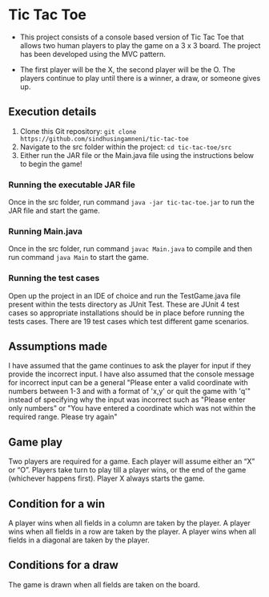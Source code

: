 # Tic Tac Toe

- This project consists of a console based version of Tic Tac Toe that allows two human players to play the game on a 3 x 3 board. The project has been developed using the MVC pattern.

- The first player will be the X, the second player will be the O. The players continue to play until there is a winner, a draw, or someone gives up. 

## Execution details
  1. Clone this Git repository: `git clone https://github.com/sindhusingamneni/tic-tac-toe`
  2. Navigate to the src folder within the project: `cd tic-tac-toe/src`
  3. Either run the JAR file or the Main.java file using the instructions below to begin the game!

### Running the executable JAR file
Once in the src folder, run command `java -jar tic-tac-toe.jar` to run the JAR file and start the game.

### Running Main.java
Once in the src folder, run command `javac Main.java` to compile and then run command `java Main` to start the game.

### Running the test cases
Open up the project in an IDE of choice and run the TestGame.java file present within the tests directory as JUnit Test. These are JUnit 4 test cases so appropriate installations should be in place before running the tests cases. There are 19 test cases which test different game scenarios.

## Assumptions made
I have assumed that the game continues to ask the player for input if they provide the incorrect input. I have also assumed that the console message for incorrect input can be a general "Please enter a valid coordinate with numbers between 1-3 and with a format of 'x,y' or quit the game with 'q'" instead of specifying why the input was incorrect such as "Please enter only numbers" or "You have entered a coordinate which was not within the required range. Please try again"

## Game play
Two players are required for a game.
Each player will assume either an “X” or “O”.
Players take turn to play till a player wins, or the end of the game (whichever happens first).
Player X always starts the game.

## Condition for a win
A player wins when all fields in a column are taken by the player.
A player wins when all fields in a row are taken by the player.
A player wins when all fields in a diagonal are taken by the player.

## Conditions for a draw
The game is drawn when all fields are taken on the board.
